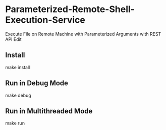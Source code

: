 # Parameterized-Remote-Shell-Execution-Service 
Execute File on Remote Machine with Parameterized Arguments with REST API Edit


## Install
make install

## Run in Debug Mode
make debug

## Run in Multithreaded Mode
make run

